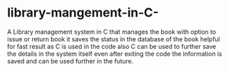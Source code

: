 # library-mangement-in-C-
A Library management system in C that manages the book with option to issue or return book it saves the status in the database of the book helpful for fast result as C is used in the code also C can be used to further save the details in the system itself even after exiting the code the information is saved and can be used further in the future.

